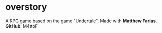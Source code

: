 # overstory
A RPG game based on the game "Undertale".
Made with **Matthew Farias**, **GitHub**: M4ttoF
